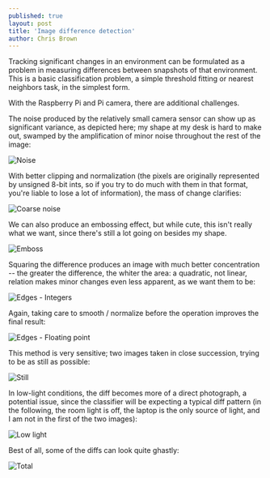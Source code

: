 ```yaml
---
published: true
layout: post
title: 'Image difference detection'
author: Chris Brown
---
```


Tracking significant changes in an environment can be formulated as a problem in measuring differences between snapshots of that environment. This is a basic classification problem, a simple threshold fitting or nearest neighbors task, in the simplest form.

With the Raspberry Pi and Pi camera, there are additional challenges.

The noise produced by the relatively small camera sensor can show up as significant variance, as depicted here; my shape at my desk is hard to make out, swamped by the amplification of minor noise throughout the rest of the image:

![Noise](/attachments/image-diffs/noise.jpg)

With better clipping and normalization (the pixels are originally represented by unsigned 8-bit ints, so if you try to do much with them in that format, you're liable to lose a lot of information), the mass of change clarifies:

![Coarse noise](/attachments/image-diffs/coarse-noise.jpg)

We can also produce an embossing effect, but while cute, this isn't really what we want, since there's still a lot going on besides my shape.

![Emboss](/attachments/image-diffs/emboss.jpg)

Squaring the difference produces an image with much better concentration -- the greater the difference, the whiter the area: a quadratic, not linear, relation makes minor changes even less apparent, as we want them to be:

![Edges - Integers](/attachments/image-diffs/edges-integers.jpg)

Again, taking care to smooth / normalize before the operation improves the final result:

![Edges - Floating point](/attachments/image-diffs/edges-floats.jpg)

This method is very sensitive; two images taken in close succession, trying to be as still as possible:

![Still](/attachments/image-diffs/still.jpg)

In low-light conditions, the diff becomes more of a direct photograph, a potential issue, since the classifier will be expecting a typical diff pattern (in the following, the room light is off, the laptop is the only source of light, and I am not in the first of the two images):

![Low light](/attachments/image-diffs/dark.jpg)

Best of all, some of the diffs can look quite ghastly:

![Total](/attachments/image-diffs/total.jpg)
